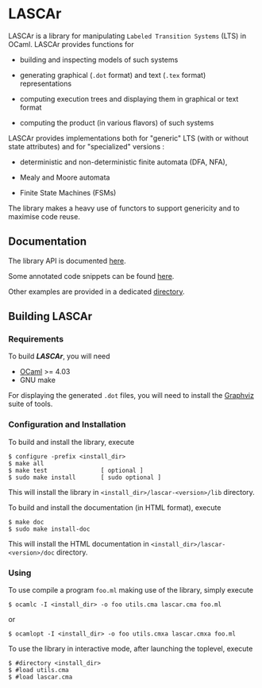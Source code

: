 LASCAr 
======

LASCAr is a library for manipulating `Labeled Transition Systems` (LTS) in OCaml.
LASCAr provides functions for

* building and inspecting models of such systems

* generating graphical (`.dot` format) and text (`.tex` format) representations

* computing execution trees and displaying them in graphical or text format

* computing the product (in various flavors) of such systems

LASCAr provides implementations both for "generic" LTS (with or without state attributes) and for "specialized" versions :

* deterministic and non-deterministic finite automata (DFA, NFA),

* Mealy and Moore automata

* Finite State Machines (FSMs)

The library makes a heavy use of functors to support genericity and to maximise code reuse. 

Documentation
-------------

The library API is documented [here][api].

Some annotated code snippets can be found [here][example-slides].

Other examples are provided in a dedicated [directory][examples].

[api]: http://htmlpreview.github.io/?https://github.com/jserot/lascar/blob/master/doc/api/lascar.html
[example-slides]: http://htmlpreview.github.io/?https://github.com/jserot/lascar/blob/master/doc/examples/examples.html
[examples]: https://github.com/jserot/lascar/tree/master/examples

Building LASCAr
---------------

### Requirements

To build ***LASCAr***, you will need

* [OCaml][] >= 4.03
* GNU make

For displaying the generated `.dot` files, you will need to install the [Graphviz][] suite of tools.

[OCaml]: http://caml.inria.fr/ocaml/release.en.html
[Graphviz]: http://www.graphviz.org

### Configuration and Installation

To build and install the library, execute

    $ configure -prefix <install_dir>
    $ make all
    $ make test               [ optional ]
    $ sudo make install       [ sudo optional ]

This will install the library in `<install_dir>/lascar-<version>/lib` directory.

To build and install the documentation (in HTML format), execute

    $ make doc
    $ sudo make install-doc 

This will install the HTML documentation in `<install_dir>/lascar-<version>/doc` directory.

### Using

To use compile a program `foo.ml` making use of the library, simply execute

    $ ocamlc -I <install_dir> -o foo utils.cma lascar.cma foo.ml
    
or

    $ ocamlopt -I <install_dir> -o foo utils.cmxa lascar.cmxa foo.ml

To use the library in interactive mode, after launching the toplevel, execute

    $ #directory <install_dir>
    $ #load utils.cma
    $ #load lascar.cma
